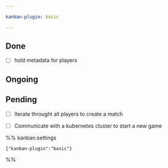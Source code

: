 ```yaml
---

kanban-plugin: basic

---
```


## Done

- [ ] hold metadata for players


## Ongoing



## Pending

- [ ] Iterate throught all players to create a match
- [ ] Communicate with a kubernetes cluster to start a new game




%% kanban:settings
```
{"kanban-plugin":"basic"}
```
%%